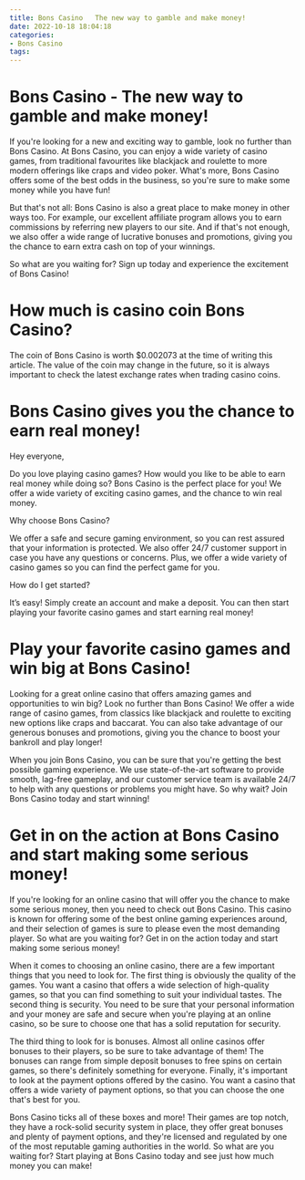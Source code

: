 ```yaml
---
title: Bons Casino   The new way to gamble and make money!
date: 2022-10-18 18:04:18
categories:
- Bons Casino
tags:
---
```



#  Bons Casino - The new way to gamble and make money!

If you're looking for a new and exciting way to gamble, look no further than Bons Casino. At Bons Casino, you can enjoy a wide variety of casino games, from traditional favourites like blackjack and roulette to more modern offerings like craps and video poker. What's more, Bons Casino offers some of the best odds in the business, so you're sure to make some money while you have fun!

But that's not all: Bons Casino is also a great place to make money in other ways too. For example, our excellent affiliate program allows you to earn commissions by referring new players to our site. And if that's not enough, we also offer a wide range of lucrative bonuses and promotions, giving you the chance to earn extra cash on top of your winnings.

So what are you waiting for? Sign up today and experience the excitement of Bons Casino!

#  How much is casino coin Bons Casino?

The coin of Bons Casino is worth $0.002073 at the time of writing this article. The value of the coin may change in the future, so it is always important to check the latest exchange rates when trading casino coins.

#  Bons Casino gives you the chance to earn real money!

Hey everyone,

Do you love playing casino games? How would you like to be able to earn real money while doing so? Bons Casino is the perfect place for you! We offer a wide variety of exciting casino games, and the chance to win real money.

Why choose Bons Casino?

We offer a safe and secure gaming environment, so you can rest assured that your information is protected. We also offer 24/7 customer support in case you have any questions or concerns. Plus, we offer a wide variety of casino games so you can find the perfect game for you.

How do I get started?

It’s easy! Simply create an account and make a deposit. You can then start playing your favorite casino games and start earning real money!

#  Play your favorite casino games and win big at Bons Casino!

Looking for a great online casino that offers amazing games and opportunities to win big? Look no further than Bons Casino! We offer a wide range of casino games, from classics like blackjack and roulette to exciting new options like craps and baccarat. You can also take advantage of our generous bonuses and promotions, giving you the chance to boost your bankroll and play longer!

When you join Bons Casino, you can be sure that you're getting the best possible gaming experience. We use state-of-the-art software to provide smooth, lag-free gameplay, and our customer service team is available 24/7 to help with any questions or problems you might have. So why wait? Join Bons Casino today and start winning!

#  Get in on the action at Bons Casino and start making some serious money!

If you're looking for an online casino that will offer you the chance to make some serious money, then you need to check out Bons Casino. This casino is known for offering some of the best online gaming experiences around, and their selection of games is sure to please even the most demanding player. So what are you waiting for? Get in on the action today and start making some serious money!

When it comes to choosing an online casino, there are a few important things that you need to look for. The first thing is obviously the quality of the games. You want a casino that offers a wide selection of high-quality games, so that you can find something to suit your individual tastes. The second thing is security. You need to be sure that your personal information and your money are safe and secure when you're playing at an online casino, so be sure to choose one that has a solid reputation for security.

The third thing to look for is bonuses. Almost all online casinos offer bonuses to their players, so be sure to take advantage of them! The bonuses can range from simple deposit bonuses to free spins on certain games, so there's definitely something for everyone. Finally, it's important to look at the payment options offered by the casino. You want a casino that offers a wide variety of payment options, so that you can choose the one that's best for you.

Bons Casino ticks all of these boxes and more! Their games are top notch, they have a rock-solid security system in place, they offer great bonuses and plenty of payment options, and they're licensed and regulated by one of the most reputable gaming authorities in the world. So what are you waiting for? Start playing at Bons Casino today and see just how much money you can make!